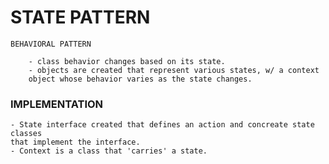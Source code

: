 # STATE PATTERN

    BEHAVIORAL PATTERN
    
        - class behavior changes based on its state. 
        - objects are created that represent various states, w/ a context 
        object whose behavior varies as the state changes. 
        
### IMPLEMENTATION

    - State interface created that defines an action and concreate state classes
    that implement the interface. 
    - Context is a class that 'carries' a state.
